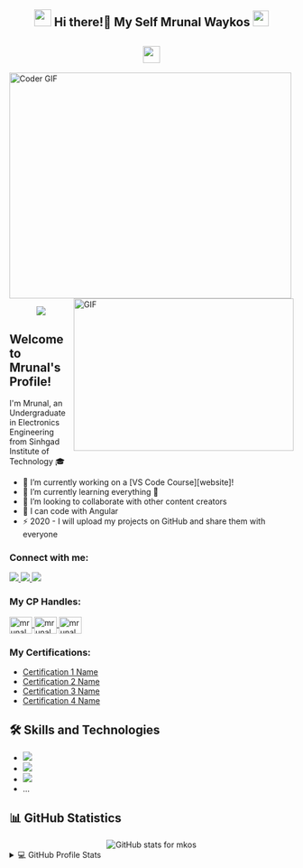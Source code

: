 
<h2 align="center">
  <img src="https://emojis.slackmojis.com/emojis/images/1588315024/8823/hyperkitty.gif?1588315024" width="30" /> Hi there!🙋 My Self Mrunal Waykos <img src="https://media.giphy.com/media/hvRJCLFzcasrR4ia7z/giphy.gif" width="28">
</h2>

<h2 align="center">
  <img src="https://emojis.slackmojis.com/emojis/images/1588315024/8823/hyperkitty.gif?1588315024" width="30" />
</h2>
<img src="https://media.giphy.com/media/SWoSkN6DxTszqIKEqv/giphy.gif" alt="Coder GIF" width="500" height="400">
<img align="right" alt="GIF" src="https://github.com/anproghub/anproghub/blob/master/gif.gif?raw=true" width="390" height="270" />

<p align="center">
  <a href="https://www.youtube.com/watch?v=dQw4w9WgXcQ">
    <img src="https://user-images.githubusercontent.com/465125/151564444-07f17c75-0ad0-490b-8273-57b85c82d197.svg" />
  </a>
</p>

## Welcome to Mrunal's Profile!

I'm Mrunal, an Undergraduate in Electronics Engineering from Sinhgad Institute of Technology 🎓

- 🔭 I’m currently working on a [VS Code Course][website]!
- 🌱 I’m currently learning everything 🤣
- 👯 I’m looking to collaborate with other content creators
- 🥅 I can code with  Angular
- ⚡ 2020 - I will upload my projects on GitHub and share them with everyone

<h3 align="left">Connect with me:</h3>

<a href="https://instagram.com/mr.ykos________?igshid=Y2M0YTlkZGNmOQ==">
  <img src="https://img.shields.io/badge/Instagram-%23E4405F.svg?&style=flat-square&logo=instagram&logoColor=white">
</a>

<a href="https://instagram.com/tech_geniushub?igshid=MzNlNGNkZWQ4Mg==">
  <img src="https://img.shields.io/badge/Instagram-%23E4405F.svg?&style=flat-square&logo=instagram&logoColor=white">
</a>

<a href="channel/UCgxPVGIvFsEc9VDNamZHCeA">
  <img src="https://img.shields.io/badge/Youtube-%ff0000.svg?&style=flat-triangle&logo=youtube&logoColor=white">
</a>

<h3 align="left">My CP Handles:</h3>

<a href="https://www.hackerearth.com/@mrunalwaykos15" target="blank">
  <img align="center" src="https://raw.githubusercontent.com/rahuldkjain/github-profile-readme-generator/master/src/images/icons/Social/hackerearth.svg" alt="mrunalwaykos" height="30" width="40" />
</a>

<a href="https://trailblazer.me/id/mrunalwaykos" target="blank">
  <img align="center" src="https://raw.githubusercontent.com/rahuldkjain/github-profile-readme-generator/master/src/images/icons/Social/trailblazer.me.svg" alt="mrunalwaykos" height="30" width="40" />
</a>

<a href="https://www.kaggle.com/munnareview" target="blank">
  <img align="center" src="https://raw.githubusercontent.com/rahuldkjain/github-profile-readme-generator/master/src/images/icons/Social/kaggle.svg" alt="mrunalwaykos" height="30" width="40" />
</a>

<h3 align="left">My Certifications:</h3>

- [Certification 1 Name](https://www.freecodecamp.org/certification/Mykos/front-end-development-libraries/n)
- [Certification 2 Name](https://www.freecodecamp.org/certification/Mykos/responsive-web-design)
- [Certification 3 Name](https://www.freecodecamp.org/certification/Mykos/javascript-algorithms-and-data-structures)
- [Certification 4 Name](https://www.freecodecamp.org/certification/Mykos/machine-learning-with-python-v7)



## 🛠️ Skills and Technologies

- ![](https://img.shields.io/badge/Assembly%20-%23525252.svg?logo=mega&logoColor=white)
- ![](https://img.shields.io/badge/C++-informational?style=flat-square&logo=c%2B%2B&logoColor=white&color=00599C)
- ![](https://img.shields.io/badge/C-informational?style=flat-square&logo=C&logoColor=white&color=A8B9CC)
- ...

## 📊 GitHub Statistics

<div align="center">
  <img  src="https://github-readme-stats.vercel.app/api?username=mkos&show_icons=true&icon_color=0366d6&bg_color=ffffff&hide_title=true" alt="GitHub stats for mkos">
</div>

<details> 
  <summary>💻 GitHub Profile Stats</summary>
  <div align="center">
    <br/>
    <a href="https://github.com/anuraghazra/github-readme-stats">
      <img alt="mkos's Github Stats" src="https://github-readme-stats.vercel.app/api?username=mkos&show_icons=true&count_private=true&theme=vision-friendly-dark&hide_border=true" height="192px"/>
    </a>
    <a href="https://github.com/anuraghazra/github-readme-stats">
      <img alt="mkos's Top Languages" src="https://github-readme-stats.vercel.app/api/top-langs/?username=mkos&langs_count=8&layout=compact&theme=vision-friendly-dark&hide_border=true" height="192px"/>
    </a>
    <br/>
  </div>
  <b>Note:</b> <em>Top languages are a metric of the languages in my public code and do not reflect experience or skill level.</em>
</details>

